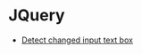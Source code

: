 # JQuery

* [Detect changed input text box](http://stackoverflow.com/questions/6153047/detect-changed-input-text-box)
